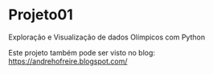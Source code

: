 # Projeto01
Exploração e Visualização de dados Olímpicos com Python

Este projeto também pode ser visto no blog: https://andrehofreire.blogspot.com/
